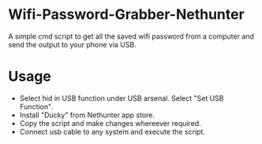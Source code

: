 # Wifi-Password-Grabber-Nethunter

A simple cmd script to get all the saved wifi password from a computer and send the output to your phone via USB.

# Usage

- Select hid in USB function under USB arsenal. Select "Set USB Function".  
- Install "Ducky" from Nethunter app store.  
- Copy the script and make changes whereever required.  
- Connect usb cable to any system and execute the script.  
